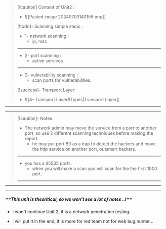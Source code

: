 
>[!caution] Content of Unit2 :
>- ![[Pasted image 20240703140156.png]]

>[!todo]- Scanning simple steps :
>- 1- network scanning :
>	- ip, mac
>---
>- 2- port scanning :
>	- active services
>---
>- 3- vulnerability scanning :
>	-  scan ports for vulnerabilities.

>[!success]- Transport Layer:
>- ![[4- Transport Layer#Types|Transport Layer]]

---
---

>[!caution]- Notes :
>- The network admin may move the service from a port to another port, so use 2 different scanning techniques before making the report.
>	- he may put port 80 as a trap to detect the hackers and move the http service on another port, outsmart hackers.
>---
>- you has a 65535 ports.
>	- when you will make a scan you will scan for the the first 1000 port.
>---

---
---

##### ==This unit is theoritical, so we won't see a lot of notes ..!==

- I won't continue Unit 2, it is a network penetration testing.

- i will put it in the end, it is more for red team not for web bug hunter...

